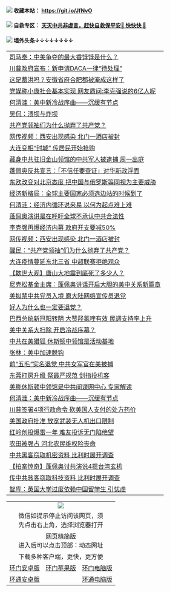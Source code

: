  #### <img src="https://img.icons8.com/color/48/000000/check-all.png"/> 收藏本站： https://git.io/JfNvO 

 #### <img src="https://img.icons8.com/color/48/000000/check-all.png"/> 自救专区： [天灭中共非虚言，赶快自救保平安🍎 快快快 📩](https://github.com/pwgy/td/blob/master/README.md)

 #### <img src="https://img.icons8.com/color/48/000000/check-all.png"/> 墙外头条↓↓↓↓↓↓↓↓ 
<table>  

<tr><td colspan="2" align="left"><a href="https://dwkts8awlbkd7.cloudfront.net/?name=c1203787&key=jdhvxawhshihitwk&from=gy1">司马泰：中美争夺的最大香饽饽是什么？</a></td></tr>
<tr><td colspan="2" align="left"><a href="https://dwkts8awlbkd7.cloudfront.net/?name=c1203783&key=jdhvxawhshihitwk&from=gy1">川普政府宣布：新申请DACA一律“待处理”</a></td></tr>
<tr><td colspan="2" align="left"><a href="https://dwkts8awlbkd7.cloudfront.net/?name=c1203784&key=jdhvxawhshihitwk&from=gy1">这是蓄洪吗？安徽省府合肥都被淹成这样了</a></td></tr>
<tr><td colspan="2" align="left"><a href="https://dwkts8awlbkd7.cloudfront.net/?name=c1203760&key=jdhvxawhshihitwk&from=gy1">党媒称小康社会基本实现 网友质问:李克强说的6亿人呢</a></td></tr>
<tr><td colspan="2" align="left"><a href="https://dwkts8awlbkd7.cloudfront.net/?name=c1203752&key=jdhvxawhshihitwk&from=gy1">何清涟：美中新冷战序曲——沉缓有节点</a></td></tr>
<tr><td colspan="2" align="left"><a href="https://dwkts8awlbkd7.cloudfront.net/?name=c1203788&key=jdhvxawhshihitwk&from=gy1">吴侃：溃坝与炸坝</a></td></tr>
<tr><td colspan="2" align="left"><a href="https://dwkts8awlbkd7.cloudfront.net/?name=c1203776&key=jdhvxawhshihitwk&from=gy1">共产党领袖们为什么抛弃了共产党？</a></td></tr>
<tr><td colspan="2" align="left"><a href="https://dwkts8awlbkd7.cloudfront.net/?name=c1203762&key=jdhvxawhshihitwk&from=gy1">网传视频：西安出现感染 北门一酒店被封</a></td></tr>
<tr><td colspan="2" align="left"><a href="https://dwkts8awlbkd7.cloudfront.net/?name=c1203786&key=jdhvxawhshihitwk&from=gy1">大连变相“封城” 传居民开始抢购</a></td></tr>
<tr><td colspan="2" align="left"><a href="https://dwkts8awlbkd7.cloudfront.net/?name=c1203767&key=jdhvxawhshihitwk&from=gy1">藏身中共驻旧金山领馆的中共军人被逮捕 周一出庭</a></td></tr>
<tr><td colspan="2" align="left"><a href="https://dwkts8awlbkd7.cloudfront.net/?name=c1203769&key=jdhvxawhshihitwk&from=gy1">蓬佩奥反共宣言：「不信任要查证」对华新政浮面</a></td></tr>
<tr><td colspan="2" align="left"><a href="https://dwkts8awlbkd7.cloudfront.net/?name=c1203763&key=jdhvxawhshihitwk&from=gy1">东欧改变对北京态度 把中国与俄罗斯等同视为主要威胁</a></td></tr>
<tr><td colspan="2" align="left"><a href="https://dwkts8awlbkd7.cloudfront.net/?name=c1203793&key=jdhvxawhshihitwk&from=gy1">经济新格局：全球主要国家必须选边站的时候到了</a></td></tr>
<tr><td colspan="2" align="left"><a href="https://dwkts8awlbkd7.cloudfront.net/?name=c1203777&key=jdhvxawhshihitwk&from=gy1">何清涟：经济内循环说来易 以何为起点难上难</a></td></tr>
<tr><td colspan="2" align="left"><a href="https://dwkts8awlbkd7.cloudfront.net/?name=c1203789&key=jdhvxawhshihitwk&from=gy1">蓬佩奥演讲是在呼吁全球不承认中共合法性</a></td></tr>
<tr><td colspan="2" align="left"><a href="https://dwkts8awlbkd7.cloudfront.net/?name=c1203791&key=jdhvxawhshihitwk&from=gy1">李克强再爆经济内幕 政府开支要减50%</a></td></tr>
<tr><td colspan="2" align="left"><a href="https://dwkts8awlbkd7.cloudfront.net/?name=c1203792&key=jdhvxawhshihitwk&from=gy1">网传视频：西安出现感染 北门一酒店被封</a></td></tr>
<tr><td colspan="2" align="left"><a href="https://dwkts8awlbkd7.cloudfront.net/?name=c1203766&key=jdhvxawhshihitwk&from=gy1">醒民：“共产党领袖”们为什么抛弃了共产党？</a></td></tr>
<tr><td colspan="2" align="left"><a href="https://dwkts8awlbkd7.cloudfront.net/?name=c1203753&key=jdhvxawhshihitwk&from=gy1">大连疫情蔓延东北三省 中超联赛拒绝观众</a></td></tr>
<tr><td colspan="2" align="left"><a href="https://dwkts8awlbkd7.cloudfront.net/?name=c1203778&key=jdhvxawhshihitwk&from=gy1">【欺世大观】唐山大地震到底死了多少人？</a></td></tr>
<tr><td colspan="2" align="left"><a href="https://dwkts8awlbkd7.cloudfront.net/?name=c1203790&key=jdhvxawhshihitwk&from=gy1">尼克松基金主席：蓬佩奥讲话开启大胆的美中关系新篇章</a></td></tr>
<tr><td colspan="2" align="left"><a href="https://dwkts8awlbkd7.cloudfront.net/?name=c1203782&key=jdhvxawhshihitwk&from=gy1">美拟禁中共党员入境 原大陆网络宣传员退党</a></td></tr>
<tr><td colspan="2" align="left"><a href="https://dwkts8awlbkd7.cloudfront.net/?name=c1203775&key=jdhvxawhshihitwk&from=gy1">好人为什么也一定要退党？</a></td></tr>
<tr><td colspan="2" align="left"><a href="https://dwkts8awlbkd7.cloudfront.net/?name=c1203771&key=jdhvxawhshihitwk&from=gy1">巴西总统新冠阳转阴 大赞羟氯喹有效 民调支持率上升</a></td></tr>
<tr><td colspan="2" align="left"><a href="https://dwkts8awlbkd7.cloudfront.net/?name=c1203768&key=jdhvxawhshihitwk&from=gy1">美中关系大扫除 开启冷战序幕？</a></td></tr>
<tr><td colspan="2" align="left"><a href="https://dwkts8awlbkd7.cloudfront.net/?name=c1203759&key=jdhvxawhshihitwk&from=gy1">中共在美猎狐 休斯顿中领馆是活动基地</a></td></tr>
<tr><td colspan="2" align="left"><a href="https://dwkts8awlbkd7.cloudfront.net/?name=c1203761&key=jdhvxawhshihitwk&from=gy1">张林：美中加速脱钩</a></td></tr>
<tr><td colspan="2" align="left"><a href="https://dwkts8awlbkd7.cloudfront.net/?name=c1203798&key=jdhvxawhshihitwk&from=gy1">前“五毛”实名退党 中共女军官在美被捕</a></td></tr>
<tr><td colspan="2" align="left"><a href="https://dwkts8awlbkd7.cloudfront.net/?name=c1203781&key=jdhvxawhshihitwk&from=gy1">东莞打房升级 祭最严规范 剑指投机客</a></td></tr>
<tr><td colspan="2" align="left"><a href="https://dwkts8awlbkd7.cloudfront.net/?name=c1203797&key=jdhvxawhshihitwk&from=gy1">美称休斯顿中领馆是中共间谍网中心 专家解读</a></td></tr>
<tr><td colspan="2" align="left"><a href="https://dwkts8awlbkd7.cloudfront.net/?name=c1203785&key=jdhvxawhshihitwk&from=gy1">何清涟：美中新冷战序曲——沉缓有节点</a></td></tr>
<tr><td colspan="2" align="left"><a href="https://dwkts8awlbkd7.cloudfront.net/?name=c1203770&key=jdhvxawhshihitwk&from=gy1">川普签署4项行政命令 砍美国人支付的处方药价</a></td></tr>
<tr><td colspan="2" align="left"><a href="https://dwkts8awlbkd7.cloudfront.net/?name=c1203779&key=jdhvxawhshihitwk&from=gy1">美国政府批准 放宽武装无人机出口限制</a></td></tr>
<tr><td colspan="2" align="left"><a href="https://dwkts8awlbkd7.cloudfront.net/?name=c1203758&key=jdhvxawhshihitwk&from=gy1">红岭创投爆雷一年 难友投诉无门陷绝望</a></td></tr>
<tr><td colspan="2" align="left"><a href="https://dwkts8awlbkd7.cloudfront.net/?name=c1203773&key=jdhvxawhshihitwk&from=gy1">农田被强占 河北农民维权险丧命</a></td></tr>
<tr><td colspan="2" align="left"><a href="https://dwkts8awlbkd7.cloudfront.net/?name=c1203765&key=jdhvxawhshihitwk&from=gy1">中共黑客窃取机密资料 比利时展开调查</a></td></tr>
<tr><td colspan="2" align="left"><a href="https://dwkts8awlbkd7.cloudfront.net/?name=c1203764&key=jdhvxawhshihitwk&from=gy1">【拍案惊奇】蓬佩奥讨共演说4提台湾玄机</a></td></tr>
<tr><td colspan="2" align="left"><a href="https://dwkts8awlbkd7.cloudfront.net/?name=c1203780&key=jdhvxawhshihitwk&from=gy1">传中共骇客窃取科技资料 比利时展开调查</a></td></tr>
<tr><td colspan="2" align="left"><a href="https://dwkts8awlbkd7.cloudfront.net/?name=c1203774&key=jdhvxawhshihitwk&from=gy1">智库：英国大学过度依赖中国留学生 引忧虑</a></td></tr>

  </table>
  
  <table>
  <tr>
    <td colspan="3" align="center"><img src="https://cdn.jsdelivr.net/gh/opipe/up/oGate65.jpg"/></td>
  </tr>
  <tr>
    <td colspan="3" align="center">微信如提示停止访问该网页，须<br/>先点击右上角，选择浏览器打开</td>
  <tr>
  <tr>
    <td colspan="3" align="center"><a href="https://gitcdn.xyz/cdn/otiny/up/master/show005.htm">网页精简版</a><br/>进入后可以点击顶部：动态网址</td>
  </tr>
  <tr>
    <td colspan="3" align="center">下载多种客户端，更快，更方便</td>
  <tr>
  <tr>
    <td align="center"><a href="https://cdn.jsdelivr.net/gh/opipe/up/oGatea.apk">环门安卓版</a></td>
    <td align="center"><a href="https://x.co/odisk">环门苹果版</a></td>
    <td align="center"><a href="https://cdn.jsdelivr.net/gh/opipe/up/oGate.zip">环门电脑版</a></td>
  </tr>
  <tr>
    <td align="center"><a href="https://cdn.jsdelivr.net/gh/opipe/up/oPipe.apk">环通安卓版</a></td>
    <td align="center"></td>
    <td align="center"><a href="https://raw.githubusercontent.com/opipe/up/master/oPipe.zip">环通电脑版</a></td>
  </tr>
  
</table>
